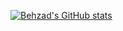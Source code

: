 [![Behzad's GitHub stats](https://github-readme-stats.vercel.app/api?username=behzadsp&theme=dark&show_icons=true)](https://github.com/behzadsp/github-readme-stats)
